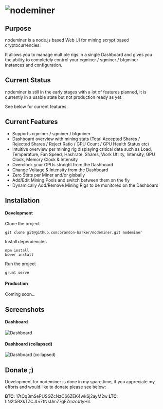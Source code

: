 ![nodeminer](http://i.imgur.com/G1qrh38.png)
============

## Purpose

nodeminer is a node.js based Web UI for mining scrypt based cryptocurrencies.

It allows you to manage multiple rigs in a single Dashboard and gives you the ability to completely control your cgminer / sgminer / bfgminer instances and configuration.

## Current Status

nodeminer is still in the early stages with a lot of features planned, it is currently in a usable state but not production ready as yet. 

See below for current features.

## Current Features

* Supports cgminer / sgminer / bfgminer
* Dashboard overview with mining stats (Total Accepted Shares / Rejected Shares / Reject Ratio / GPU Count / GPU Health Status etc) 
* Intuitive overview per mining rig displaying critical data such as Load, Temperature, Fan Speed, Hashrate, Shares, Work Utility, Intensity, GPU Clock, Memory Clock & Intensity
* Overclock your GPUs straight from the Dashboard
* Change Voltage & Intensity from the Dashboard 
* Zero Stats per Miner and/or globally
* Add/Edit Mining Pools and switch between them on the fly 
* Dynamically Add/Remove Mining Rigs to be monitored on the Dashboard

## Installation

#### Development

Clone the project

```
git clone git@github.com:brandon-barker/nodeminer.git nodeminer
```

Install dependencies 

```
npm install
bower install 
```

Run the project 

```
grunt serve
```

#### Production

Coming soon...

## Screenshots

#### Dashboard
![Dashboard](http://i.imgur.com/iPLqbR9.png)

#### Dashboard (collapsed)
![Dashboard (collapsed)](http://i.imgur.com/Gp23Tf5.png)

## Donate ;)

Development for nodeminer is done in my spare time, if you appreciate my efforts and would like to donate please see below:

**BTC**: 17tQq3mSePUSGZcNzC66ZEK4wkSj2ayM2w
**LTC**: LN2t5RXkTZCJLv7fNsUm77gFZmzob1yHiL
